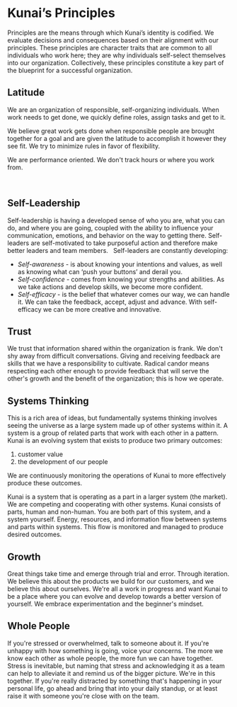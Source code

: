 # Kunai’s Principles

Principles are the means through which Kunai’s identity is codified. We evaluate decisions and consequences based on their alignment with our principles. These principles are character traits that are common to all individuals who work here; they are why individuals self-select themselves into our organization. Collectively, these principles constitute a key part of the blueprint for a successful organization.
 
## Latitude
We are an organization of responsible, self-organizing individuals. When work needs to get done, we quickly define roles, assign tasks and get to it.

We believe great work gets done when responsible people are brought together for a goal and are given the latitude to accomplish it however they see fit. We try to minimize rules in favor of flexibility.

We are performance oriented. We don't track hours or where you work from. 

 
## Self-Leadership
Self-leadership is having a developed sense of who you are, what you can do, and where you are going, coupled with the ability to influence your communication, emotions, and behavior on the way to getting there. Self-leaders are self-motivated to take purposeful action and therefore make better leaders and team members.
 
Self-leaders are constantly developing:
- *Self-awareness* - is about knowing your intentions and values, as well as knowing what can ‘push your buttons’ and derail you.
- *Self-confidence* - comes from knowing your strengths and abilities. As we take actions and develop skills, we become more confident.
- *Self-efficacy* - is the belief that whatever comes our way, we can handle it. We can take the feedback, accept, adjust and advance. With self-efficacy we can be more creative and innovative.
 
 
## Trust
We trust that information shared within the organization is frank. We don't shy away from difficult conversations. Giving and receiving feedback are skills that we have a responsibility to cultivate. Radical candor means respecting each other enough to provide feedback that will serve the other's growth and the benefit of the organization; this is how we operate.
 
## Systems Thinking
This is a rich area of ideas, but fundamentally systems thinking involves seeing the universe as a large system made up of other systems within it. A system is a group of related parts that work with each other in a pattern.
 
Kunai is an evolving system that exists to produce two primary outcomes:
1) customer value
2) the development of our people

We are continuously monitoring the operations of Kunai to more effectively produce these outcomes. 

Kunai is a system that is operating as a part in a larger system (the market). We are competing and cooperating with other systems. Kunai consists of parts, human and non-human. You are both part of this system, and a system yourself. Energy, resources, and information flow between systems and parts within systems. This flow is monitored and managed to produce desired outcomes.


## Growth
Great things take time and emerge through trial and error. Through iteration. We believe this about the products we build for our customers, and we believe this about ourselves. We're all a work in progress and want Kunai to be a place where you can evolve and develop towards a better version of yourself. We embrace experimentation and the beginner's mindset.
 
## Whole People
If you're stressed or overwhelmed, talk to someone about it. If you're unhappy with how something is going, voice your concerns. The more we know each other as whole people, the more fun we can have together. Stress is inevitable, but naming that stress and acknowledging it as a team can help to alleviate it and remind us of the bigger picture. We're in this together. If you're really distracted by something that's happening in your personal life, go ahead and bring that into your daily standup, or at least raise it with someone you're close with on the team.
